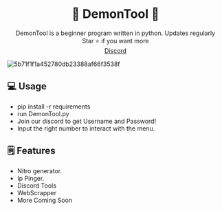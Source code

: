 <div align="center">
  
# 🌌 DemonTool 🌌 
</div>
<div align="center">
DemonTool is a beginner program written in python. Updates regularly
</div>
<div align="center">
  Star ⭐ if you want more <br>
  <a href="https://discord.gg/7kwB8XBN8x">Discord</a>
</div>


![5b71f1f1a452780db23388af66f3538f](https://github.com/SaltyDemon/Python-Multi-Tool/assets/129191852/592fb9a8-8463-4ad7-b341-0616a40ebe4e)


## 💻 Usage
* pip install -r requirements
* run DemonTool.py
* Join our discord to get Username and Password!
* Input the right number to interact with the menu.

## 🗒️ Features
* Nitro generator.
* Ip Pinger.
* Discord Tools
* WebScrapper
* More Coming Soon
